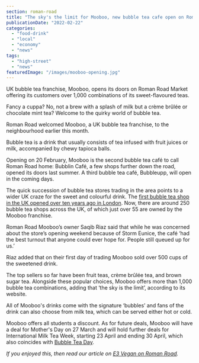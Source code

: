 ```yaml
---
section: roman-road
title: "The sky's the limit for Mooboo, new bubble tea cafe open on Roman Road Market"
publicationDate: "2022-02-22"
categories: 
  - "food-drink"
  - "local"
  - "economy"
  - "news"
tags: 
  - "high-street"
  - "news"
featuredImage: "/images/mooboo-opening.jpg"
---
```


UK bubble tea franchise, Mooboo, opens its doors on Roman Road Market offering its customers over 1,000 combinations of its sweet-flavoured teas.

Fancy a cuppa? No, not a brew with a splash of milk but a crème brûlée or chocolate mint tea? Welcome to the quirky world of bubble tea.

Roman Road welcomed Mooboo, a UK bubble tea franchise, to the neighbourhood earlier this month.

Bubble tea is a drink that usually consists of tea infused with fruit juices or milk, accompanied by chewy tapioca balls.

Opening on 20 February, Mooboo is the second bubble tea café to call Roman Road home: Bubblin Café, a few shops further down the road, opened its doors last summer. A third bubble tea café, Bubbleupp, will open in the coming days.

The quick succession of bubble tea stores trading in the area points to a wider UK craze for the sweet and colourful drink. The [first bubble tea shop in the UK opened over ten years ago in London](https://www.bbc.co.uk/news/magazine-28640188#:~:text=Assad%20Khan%2C%20a%20former%20investment%20banker%2C%20opened%20the%20UK%27s%20first%20bubble%20tea%20shop%20in%20Soho%2C%20London%2C%20in%202011.). Now, there are around 250 bubble tea shops across the UK, of which just over 55 are owned by the Mooboo franchise.

Roman Road Mooboo’s owner Saqib Riaz said that while he was concerned about the store’s opening weekend because of Storm Eunice, the café ‘had the best turnout that anyone could ever hope for. People still queued up for us.’ 

Riaz added that on their first day of trading Mooboo sold over 500 cups of the sweetened drink.

The top sellers so far have been fruit teas, crème brûlée tea, and brown sugar tea. Alongside these popular choices, Mooboo offers more than 1,000 bubble tea combinations, adding that ‘the sky is the limit’, according to its website. 

All of Mooboo's drinks come with the signature ‘bubbles’ and fans of the drink can also choose from milk tea, which can be served either hot or cold.

Mooboo offers all students a discount. As for future deals, Mooboo will have a deal for Mother's Day on 27 March and will hold further deals for International Milk Tea Week, starting 23 April and ending 30 April, which also coincides with [Bubble Tea Day](https://nationaltoday.com/national-bubble-tea-day/). 

_If you enjoyed this, then read our article on [E3 Vegan on Roman Road](https://romanroadlondon.com/e3-vegan-cafe-opens/)._

